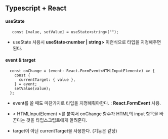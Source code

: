 ## Typescript + React

#### useState
```
   const [value, setValue] = useState<string>("");
```
- useState 사용시 **useState<number | string>** 이런식으로 타입을 지정해주면 된다.

#### event & target

```
  const onChange = (event: React.FormEvent<HTMLInputElement>) => {
    const {
      currentTarget: { value },
    } = event;
    setValue(value);
  };
```

- event를 쓸 때도 마찬가지로 타입을 지정해줘야한다. : **React.FormEvent** 사용.
 
- < HTMLInputElement >를 붙여서 onChange 함수가 HTML의 input 항목을 바꾼다는 것을 타입스크립트에게 알려준다.
- target이 아닌 currentTarget을 사용한다. (기능은 같당)
